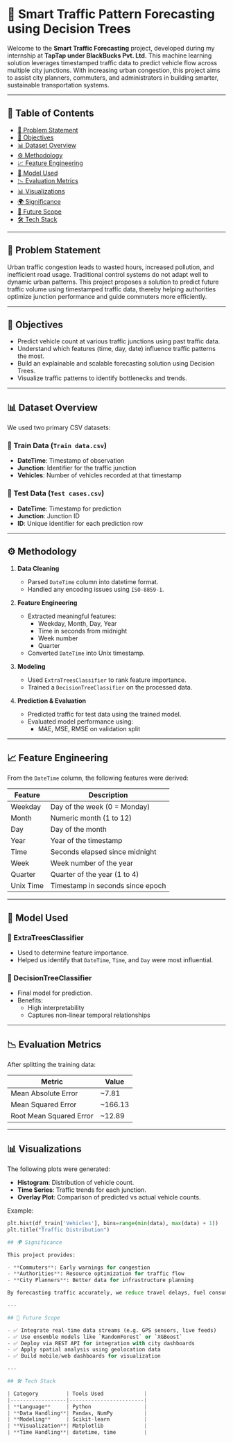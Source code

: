 # 🚦 Smart Traffic Pattern Forecasting using Decision Trees

Welcome to the **Smart Traffic Forecasting** project, developed during my internship at **TapTap under BlackBucks Pvt. Ltd.** This machine learning solution leverages timestamped traffic data to predict vehicle flow across multiple city junctions. With increasing urban congestion, this project aims to assist city planners, commuters, and administrators in building smarter, sustainable transportation systems.

---

## 📌 Table of Contents
- [🚨 Problem Statement](#-problem-statement)
- [🎯 Objectives](#-objectives)
- [📊 Dataset Overview](#-dataset-overview)
- [⚙️ Methodology](#️-methodology)
- [📈 Feature Engineering](#-feature-engineering)
- [🌲 Model Used](#-model-used)
- [📉 Evaluation Metrics](#-evaluation-metrics)
- [📊 Visualizations](#-visualizations)
- [🌍 Significance](#-significance)
- [🔮 Future Scope](#-future-scope)
- [🛠️ Tech Stack](#-tech-stack)

---

## 🚨 Problem Statement

Urban traffic congestion leads to wasted hours, increased pollution, and inefficient road usage. Traditional control systems do not adapt well to dynamic urban patterns. This project proposes a solution to predict future traffic volume using timestamped traffic data, thereby helping authorities optimize junction performance and guide commuters more efficiently.

---

## 🎯 Objectives

- Predict vehicle count at various traffic junctions using past traffic data.
- Understand which features (time, day, date) influence traffic patterns the most.
- Build an explainable and scalable forecasting solution using Decision Trees.
- Visualize traffic patterns to identify bottlenecks and trends.

---

## 📊 Dataset Overview

We used two primary CSV datasets:

### 🔹 Train Data (`Train data.csv`)
- **DateTime**: Timestamp of observation
- **Junction**: Identifier for the traffic junction
- **Vehicles**: Number of vehicles recorded at that timestamp

### 🔹 Test Data (`Test cases.csv`)
- **DateTime**: Timestamp for prediction
- **Junction**: Junction ID
- **ID**: Unique identifier for each prediction row

---

## ⚙️ Methodology

1. **Data Cleaning**
   - Parsed `DateTime` column into datetime format.
   - Handled any encoding issues using `ISO-8859-1`.

2. **Feature Engineering**
   - Extracted meaningful features:
     - Weekday, Month, Day, Year
     - Time in seconds from midnight
     - Week number
     - Quarter
   - Converted `DateTime` into Unix timestamp.

3. **Modeling**
   - Used `ExtraTreesClassifier` to rank feature importance.
   - Trained a `DecisionTreeClassifier` on the processed data.

4. **Prediction & Evaluation**
   - Predicted traffic for test data using the trained model.
   - Evaluated model performance using:
     - MAE, MSE, RMSE on validation split

---

## 📈 Feature Engineering

From the `DateTime` column, the following features were derived:

| Feature       | Description                             |
|---------------|-----------------------------------------|
| Weekday       | Day of the week (0 = Monday)            |
| Month         | Numeric month (1 to 12)                 |
| Day           | Day of the month                        |
| Year          | Year of the timestamp                   |
| Time          | Seconds elapsed since midnight          |
| Week          | Week number of the year                 |
| Quarter       | Quarter of the year (1 to 4)            |
| Unix Time     | Timestamp in seconds since epoch        |

---

## 🌲 Model Used

### 📌 ExtraTreesClassifier
- Used to determine feature importance.
- Helped us identify that `DateTime`, `Time`, and `Day` were most influential.

### 📌 DecisionTreeClassifier
- Final model for prediction.
- Benefits:
  - High interpretability
  - Captures non-linear temporal relationships

---

## 📉 Evaluation Metrics

After splitting the training data:

| Metric               | Value         |
|----------------------|---------------|
| Mean Absolute Error  | ~7.81         |
| Mean Squared Error   | ~166.13       |
| Root Mean Squared Error | ~12.89     |

---

## 📊 Visualizations

The following plots were generated:

- **Histogram**: Distribution of vehicle count.
- **Time Series**: Traffic trends for each junction.
- **Overlay Plot**: Comparison of predicted vs actual vehicle counts.

Example:
```python
plt.hist(df_train['Vehicles'], bins=range(min(data), max(data) + 1))
plt.title("Traffic Distribution")

## 🌍 Significance

This project provides:

- **Commuters**: Early warnings for congestion  
- **Authorities**: Resource optimization for traffic flow  
- **City Planners**: Better data for infrastructure planning  

By forecasting traffic accurately, we reduce travel delays, fuel consumption, and environmental impact.

---

## 🔮 Future Scope

- ✅ Integrate real-time data streams (e.g. GPS sensors, live feeds)
- ✅ Use ensemble models like `RandomForest` or `XGBoost`
- ✅ Deploy via REST API for integration with city dashboards
- ✅ Apply spatial analysis using geolocation data
- ✅ Build mobile/web dashboards for visualization

---

## 🛠️ Tech Stack

| Category         | Tools Used             |
|------------------|------------------------|
| **Language**     | Python                 |
| **Data Handling**| Pandas, NumPy          |
| **Modeling**     | Scikit-learn           |
| **Visualization**| Matplotlib             |
| **Time Handling**| datetime, time         |


